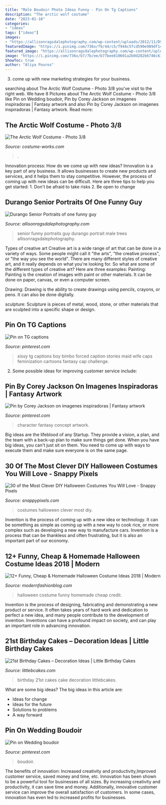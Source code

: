 ```yaml
---
title: "Male Boudoir Photo Ideas Funny - Pin On Tg Captions"
description: "The arctic wolf costume"
date: "2023-01-18"
categories:
- "ideas"
tags: ["ideas"]
images:
- "https://allisonragsdalephotography.com/wp-content/uploads/2012/11/DSC2519.jpg"
featuredImage: "https://i.pinimg.com/736x/f9/44/c5/f944c5fcd590e989df1478b8b356d541--fantasy-character-design-fantasy-characters-inspiration.jpg"
featured_image: "https://allisonragsdalephotography.com/wp-content/uploads/2012/11/DSC2519.jpg"
image: "https://i.pinimg.com/736x/b7/7b/ee/b77bee810601a2b0d282b6746c612cbe.jpg"
ShowToc: true
author: "Aliya Pouros"
---
```



3. come up with new marketing strategies for your business.

	

		
searching about The Arctic Wolf Costume - Photo 3/8 you've visit to the right web. We have 8 Pictures about The Arctic Wolf Costume - Photo 3/8 like Pin on Wedding boudoir, Pin by Corey Jackson on imagenes inspiradoras | Fantasy artwork and also Pin by Corey Jackson on imagenes inspiradoras | Fantasy artwork. Read more:
		
    
## The Arctic Wolf Costume - Photo 3/8

<img loading=lazy src="https://photos.costume-works.com/full/the_arctic_wolf1.jpg" onerror="this.onerror=null;this.src='https://tse1.mm.bing.net/th?id=OIP.pqyMLiJpErewTLkxKnAWjgHaKv&amp;pid=15.1';" alt="The Arctic Wolf Costume - Photo 3/8">

_Source: costume-works.com_

>. 

	

Innovation process: How do we come up with new ideas?
Innovation is a key part of any business. It allows businesses to create new products and services, and it helps them to stay competitive. However, the process of coming up with new ideas can be difficult. Here are three tips to help you get started: 1. Don't be afraid to take risks 2. Be open to change 
    
## Durango Senior Portraits Of One Funny Guy

<img loading=lazy src="https://allisonragsdalephotography.com/wp-content/uploads/2012/11/DSC2519.jpg" onerror="this.onerror=null;this.src='https://tse3.mm.bing.net/th?id=OIP.9NgBREFFLYu8FPvzHT-75gHaLI&amp;pid=15.1';" alt="Durango Senior Portraits of one funny guy">

_Source: allisonragsdalephotography.com_

>senior funny portraits guy durango portrait male trees allisonragsdalephotography. 

	

Types of creative art
Creative art is a wide range of art that can be done in a variety of ways. Some people might call it "the arts", "the creative process", or "the way you see the world". There are many different styles of creative art, and it really depends on what you're looking for. So what are some of the different types of creative art? Here are three examples: 
Painting: Painting is the creation of images with paint or other materials. It can be done on paper, canvas, or even a computer screen.

Drawing: Drawing is the ability to create drawings using pencils, crayons, or pens. It can also be done digitally.

 sculpture: Sculpture is pieces of metal, wood, stone, or other materials that are sculpted into a specific shape or design.

    
## Pin On TG Captions

<img loading=lazy src="https://i.pinimg.com/736x/a4/5b/74/a45b742aa6ec92d16d75347d061d0ef0--sissy-boy-tg-caps.jpg" onerror="this.onerror=null;this.src='https://tse4.mm.bing.net/th?id=OIP.FFLldClNrW64Is6u6TB_vgHaLH&amp;pid=15.1';" alt="Pin on TG captions">

_Source: pinterest.com_

>sissy tg captions boy bimbo forced caption stories maid wife caps feminization cartoons fantasy cap challenge. 

	

2. Some possible ideas for improving customer service include: 

    
## Pin By Corey Jackson On Imagenes Inspiradoras | Fantasy Artwork

<img loading=lazy src="https://i.pinimg.com/736x/f9/44/c5/f944c5fcd590e989df1478b8b356d541--fantasy-character-design-fantasy-characters-inspiration.jpg" onerror="this.onerror=null;this.src='https://tse4.mm.bing.net/th?id=OIP.TcY9wt1xepScVBdomsHVQwHaKd&amp;pid=15.1';" alt="Pin by Corey Jackson on imagenes inspiradoras | Fantasy artwork">

_Source: pinterest.com_

>character fantasy concept artwork. 

	

Big ideas are the lifeblood of any Startup. They provide a vision, a plan, and the team with a back-up plan to make sure things get done. When you have big ideas, you can't just sit on them. You need to come up with ways to execute them and make sure everyone is on the same page.

    
## 30 Of The Most Clever DIY Halloween Costumes You Will Love - Snappy Pixels

<img loading=lazy src="https://snappypixels.com/wp-content/uploads/2013/10/most-clever-halloween-costumes-ever-27.jpg" onerror="this.onerror=null;this.src='https://tse4.mm.bing.net/th?id=OIP.CvqAwfwmJdFkaXlA03n_bgAAAA&amp;pid=15.1';" alt="30 of the Most Clever DIY Halloween Costumes You Will Love - Snappy Pixels">

_Source: snappypixels.com_

>costumes halloween clever most diy. 

	

Invention is the process of coming up with a new idea or technology. It can be something as simple as coming up with a new way to cook rice, or more complex such as developing a new way to manufacture cars. Invention is a process that can be thankless and often frustrating, but it is also an important part of our economy.

    
## 12+ Funny, Cheap &amp; Homemade Halloween Costume Ideas 2018 | Modern

<img loading=lazy src="http://modernfashionblog.com/wp-content/uploads/2018/08/12-Funny-Cheap-Homemade-Halloween-Costume-Ideas-2018-13.jpg" onerror="this.onerror=null;this.src='https://tse3.mm.bing.net/th?id=OIP.Sc0gCTtOHyvynAWbmrUgIQHaML&amp;pid=15.1';" alt="12+ Funny, Cheap &amp; Homemade Halloween Costume Ideas 2018 | Modern">

_Source: modernfashionblog.com_

>halloween costume funny homemade cheap credit. 

	

Invention is the process of designing, fabricating and demonstrating a new product or service. It often takes years of hard work and dedication to perfect a new idea, and many people contribute to the development of invention. Inventions can have a profound impact on society, and can play an important role in advancing innovation.

    
## 21st Birthday Cakes – Decoration Ideas | Little Birthday Cakes

<img loading=lazy src="http://www.littlebcakes.com/wp-content/uploads/2014/02/Pictures-of-21st-Birthday-Cakes.jpg" onerror="this.onerror=null;this.src='https://tse2.mm.bing.net/th?id=OIP.V12uRka9KQnKLhVF543CgwHaFj&amp;pid=15.1';" alt="21st Birthday Cakes – Decoration Ideas | Little Birthday Cakes">

_Source: littlebcakes.com_

>birthday 21st cakes cake decoration littlebcakes. 

	

What are some big ideas?
The big ideas in this article are: 
- Ideas for change 
- Ideas for the future 
- Solutions to problems
- A way forward

    
## Pin On Wedding Boudoir

<img loading=lazy src="https://i.pinimg.com/736x/b7/7b/ee/b77bee810601a2b0d282b6746c612cbe.jpg" onerror="this.onerror=null;this.src='https://tse2.mm.bing.net/th?id=OIP.F_xqpmml_P34IBtKsxI7JAHaKs&amp;pid=15.1';" alt="Pin on Wedding boudoir">

_Source: pinterest.com_

>boudoir. 

	

The benefits of innovation: Increased creativity and productivity,Improved customer service, saved money and time, etc.
Innovation has been shown to be a powerful tool for businesses of all sizes. By increasing creativity and productivity, it can save time and money. Additionally, innovative customer service can improve the overall satisfaction of customers. In some cases, innovation has even led to increased profits for businesses.

